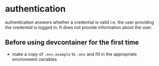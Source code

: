 # authentication

authentication answers whether a credential is valid i.e. the user providing the credential is logged in. It does not provide information about the user.

## Before using devcontainer for the first time

- make a copy of `.env.example` to `.env` and fill in the appropriate environment variables
